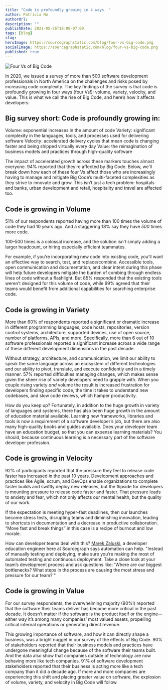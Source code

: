 ```yaml
---
title: "Code is profoundly growing in 4 ways. "
author: Patricia No
authorUrl: 
description: ""
publishDate: 2021-05-26T18:00-07:00
tags: [blog]
slug: 
heroImage: https://sourcegraphstatic.com/blog/four-vs-big-code.png
socialImage: https://sourcegraphstatic.com/blog/four-vs-big-code.png
published: true
---
```


![Four Vs of Big Code](https://sourcegraphstatic.com/blog/four-vs-big-code.png)

In 2020, we issued a survey of more than 500 software development professionals in North America on the challenges and risks posed by increasing code complexity. 
The key findings of the survey is that code is profoundly growing in four ways (four Vs!): volume, variety, velocity, and value. 
This is what we call the rise of Big Code, and here’s how it affects developers:

## Big survey short: Code is profoundly growing in: 

Volume: exponential increases in the amount of code 
Variety: significant complexity in the languages, tools, and processes used for delivering software
Velocity: accelerated delivery cycles that mean code is changing faster and being shipped virtually every day
Value: the reimagination of business models and practices through high-quality software

The impact of accelerated growth across these markers touches almost everyone. 94% reported that they’re affected by Big Code. 
Below, we’ll break down how each of these four Vs affect those who are increasingly having to manage and mitigate Big Code’s multi-faceted complexities as they strive to innovate and grow. 
This isn’t just a tech problem: hospitals and banks, urban development and retail, hospitality and travel are affected too. 

## Code is growing in Volume

51% of our respondents reported having more than 100 times the volume of code they had 10 years ago. 
And a staggering 18% say they have _500_ times more code.

100–500 times is a colossal increase, and the solution isn’t simply adding a larger headcount, or hiring especially efficient teammates. 

For example, if you’re incorporating new code into existing code, you’ll want an effective way to search, test, and replace/combine. 
Accessible tools, open communication and documentation, and clear intent during this phase will help future developers mitigate the burden of combing through endless lines of code without a flashlight. 
But 85% responded that the existing tools weren’t designed for this volume of code, while 99% agreed that their teams would benefit from additional capabilities for searching enterprise code. 

## Code is growing in Variety

More than 60% of respondents reported a significant or dramatic increase in different programming languages, code hosts, repositories, version control systems, architecture, supported devices, use of open source, number of platforms, APIs, and more. 
Specifically, more than 6 out of 10 software professionals reported a significant increase across a wide range of these different development dimensions in the past decade. 

Without strategy, architecture, and communication, we limit our ability to speak the same language across an ecosystem of different technologies and our ability to pivot, translate, and execute confidently and in a timely manner. 
57% reported difficulties managing changes, which makes sense given the sheer rise of variety developers need to grapple with. 
When you couple rising variety _and_ volume the result is increased frustration for developers finding specific code, the time it takes to understand new codebases, and slow code reviews, which hamper productivity. 

How do you keep up? Fortunately, in addition to the huge growth in variety of languages and systems, there has also been huge growth in the amount of education material available. 
Learning new frameworks, libraries and tools is now a requirement of a software developer’s job, but there are also many high-quality books and guides available. 
Does your developer team have an education budget, so that you can expense learning materials? You should, because continuous learning is a necessary part of the software developer profession.

## Code is growing in Velocity

92% of participants reported that the pressure they feel to release code faster has increased in the past 10 years. 
Development approaches and practices like Agile, scrum, and DevOps enable organizations to complete faster builds and swiftly deploy new releases, but the flipside for developers is mounting pressure to release code faster and faster. 
That pressure leads to anxiety and fear, which not only affects our mental health, but the quality of our work. 

If the expectation is meeting hyper-fast deadlines, then our launches become stress tests, disrupting teams and diminishing innovation, leading to shortcuts in documentation and a decrease in productive collaboration. 
“Move fast and break things” in this case is a recipe of burnout and low morale.

How can developer teams deal with this? [Marek Zaluski](/handbook/company/team#marek-zaluski), a developer education engineer here at Sourcegraph says automation can help. 
"Instead of manually testing and deploying, make sure you’re making the most of automated testing and continuous deployment. 
Take a close look at your team’s development process and ask questions like: 'Where are our biggest bottlenecks? 
What steps in the process are causing the most stress and pressure for our team?'"

## Code is growing in Value

For our survey respondents, the overwhelming majority (90%!) reported that the software their teams deliver has become more critical in the past decade. 
It doesn’t matter if the software is the product itself or the engine—either way it’s among many companies’ most valued assets, propelling critical internal operations or generating direct revenue. 

This growing importance of software, and how it can directly shape a business, was a bright nugget in our survey of the effects of Big Code. 
90% of stakeholders reported that their business models and practices have undergone meaningful change because of the software their teams built. 
And the data also show that companies outside of technology are now behaving more like tech companies. 
91% of software development stakeholders reported that their business is acting more like a tech company than it did a decade ago. 
If more and more companies are experiencing this shift and placing greater value on software, the explosion of volume, variety, and velocity in Big Code will follow. 